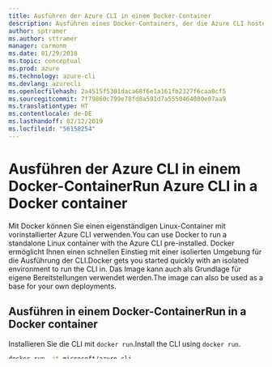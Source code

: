 ```yaml
---
title: Ausführen der Azure CLI in einem Docker-Container
description: Ausführen eines Docker-Containers, der die Azure CLI hostet
author: sptramer
ms.author: sttramer
manager: carmonm
ms.date: 01/29/2018
ms.topic: conceptual
ms.prod: azure
ms.technology: azure-cli
ms.devlang: azurecli
ms.openlocfilehash: 2a4515f5301daca68f6e1a161fb2327f6caa0cf5
ms.sourcegitcommit: 7f79860c799e78fd8a591d7a5550464080e07aa9
ms.translationtype: HT
ms.contentlocale: de-DE
ms.lasthandoff: 02/12/2019
ms.locfileid: "56158254"
---
```

# <a name="run-azure-cli-in-a-docker-container"></a><span data-ttu-id="c5ddd-103">Ausführen der Azure CLI in einem Docker-Container</span><span class="sxs-lookup"><span data-stu-id="c5ddd-103">Run Azure CLI in a Docker container</span></span>

<span data-ttu-id="c5ddd-104">Mit Docker können Sie einen eigenständigen Linux-Container mit vorinstallierter Azure CLI verwenden.</span><span class="sxs-lookup"><span data-stu-id="c5ddd-104">You can use Docker to run a standalone Linux container with the Azure CLI pre-installed.</span></span> <span data-ttu-id="c5ddd-105">Docker ermöglicht Ihnen einen schnellen Einstieg mit einer isolierten Umgebung für die Ausführung der CLI.</span><span class="sxs-lookup"><span data-stu-id="c5ddd-105">Docker gets you started quickly with an isolated environment to run the CLI in.</span></span> <span data-ttu-id="c5ddd-106">Das Image kann auch als Grundlage für eigene Bereitstellungen verwendet werden.</span><span class="sxs-lookup"><span data-stu-id="c5ddd-106">The image can also be used as a base for your own deployments.</span></span>

## <a name="run-in-a-docker-container"></a><span data-ttu-id="c5ddd-107">Ausführen in einem Docker-Container</span><span class="sxs-lookup"><span data-stu-id="c5ddd-107">Run in a Docker container</span></span>

<span data-ttu-id="c5ddd-108">Installieren Sie die CLI mit `docker run`.</span><span class="sxs-lookup"><span data-stu-id="c5ddd-108">Install the CLI using `docker run`.</span></span>

   ```bash
   docker run -it microsoft/azure-cli
   ```

> [!NOTE]
> <span data-ttu-id="c5ddd-109">Wenn Sie die SSH-Schlüssel aus Ihrer Benutzerumgebung übernehmen möchten, verwenden Sie `-v ${HOME}/.ssh:/root/.ssh`, um Ihre SSH-Schlüssel in der Umgebung bereitzustellen.</span><span class="sxs-lookup"><span data-stu-id="c5ddd-109">If you want to pick up the SSH keys from your user environment, use `-v ${HOME}/.ssh:/root/.ssh` to mount your SSH keys in the environment.</span></span>
>
> ```bash
> docker run -it -v ${HOME}/.ssh:/root/.ssh microsoft/azure-cli
> ```

<span data-ttu-id="c5ddd-110">Die CLI wird in dem Image als Befehl `az` in `/usr/local/bin` installiert.</span><span class="sxs-lookup"><span data-stu-id="c5ddd-110">The CLI is installed on the image as the `az` command in `/usr/local/bin`.</span></span> <span data-ttu-id="c5ddd-111">Führen Sie den Befehl [az login](/cli/azure/reference-index#az-login) aus, um sich anzumelden.</span><span class="sxs-lookup"><span data-stu-id="c5ddd-111">To sign in, run the [az login](/cli/azure/reference-index#az-login) command.</span></span>

[!INCLUDE [interactive-login](includes/interactive-login.md)]

<span data-ttu-id="c5ddd-112">Weitere Informationen zu verschiedenen Authentifizierungsmethoden finden Sie unter [Anmelden mit der Azure CLI](authenticate-azure-cli.md).</span><span class="sxs-lookup"><span data-stu-id="c5ddd-112">To learn more about different authentication methods, see [Sign in with the Azure CLI](authenticate-azure-cli.md).</span></span>

## <a name="update-docker-image"></a><span data-ttu-id="c5ddd-113">Aktualisieren des Docker-Images</span><span class="sxs-lookup"><span data-stu-id="c5ddd-113">Update Docker image</span></span>

<span data-ttu-id="c5ddd-114">Für die Aktualisierung mit Docker ist das Abrufen des neuen Images per Pull und das Neuerstellen vorhandener Container erforderlich.</span><span class="sxs-lookup"><span data-stu-id="c5ddd-114">Updating with Docker requires both pulling the new image and re-creating any existing containers.</span></span> <span data-ttu-id="c5ddd-115">Aus diesem Grund sollten Sie die Verwendung eines Containers vermeiden, der die CLI als Datenspeicher hostet.</span><span class="sxs-lookup"><span data-stu-id="c5ddd-115">For this reason, you should try to avoid using a container that hosts the CLI as a data store.</span></span>

<span data-ttu-id="c5ddd-116">Aktualisieren Sie Ihr lokales Image mit `docker pull`.</span><span class="sxs-lookup"><span data-stu-id="c5ddd-116">Update your local image with `docker pull`.</span></span>

```bash
docker pull microsoft/azure-cli
```

## <a name="uninstall-docker-image"></a><span data-ttu-id="c5ddd-117">Deinstallieren des Docker-Images</span><span class="sxs-lookup"><span data-stu-id="c5ddd-117">Uninstall Docker image</span></span>

[!INCLUDE [uninstall-boilerplate.md](includes/uninstall-boilerplate.md)]

<span data-ttu-id="c5ddd-118">Entfernen Sie das CLI-Image, nachdem Sie alle Container angehalten haben, die das CLI-Image ausführen.</span><span class="sxs-lookup"><span data-stu-id="c5ddd-118">After halting any containers running the CLI image, remove it.</span></span>

```bash
docker rmi microsoft/azure-cli
```

## <a name="next-steps"></a><span data-ttu-id="c5ddd-119">Nächste Schritte</span><span class="sxs-lookup"><span data-stu-id="c5ddd-119">Next Steps</span></span>

<span data-ttu-id="c5ddd-120">Die Azure-Befehlszeilenschnittstelle ist nun verwendungsbereit. Machen Sie sich kurz mit den Features sowie mit häufig verwendeten Befehlen vertraut.</span><span class="sxs-lookup"><span data-stu-id="c5ddd-120">Now that you're ready to use the Azure CLI, take a short tour of its features and common commands.</span></span>

> [!div class="nextstepaction"]
> [<span data-ttu-id="c5ddd-121">Erste Schritte mit Azure CLI 2.0</span><span class="sxs-lookup"><span data-stu-id="c5ddd-121">Get started with the Azure CLI</span></span>](get-started-with-azure-cli.md)

